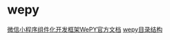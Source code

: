 # wepy
[微信小程序组件化开发框架WePY官方文档](https://tencent.github.io/wepy/document.html)
[wepy目录结构](https://blog.yzgod.com/wepy-usage)





